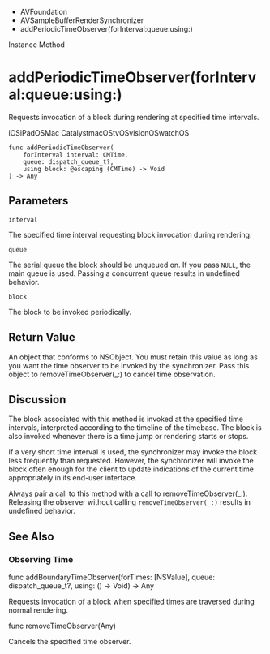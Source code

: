 

- AVFoundation
- AVSampleBufferRenderSynchronizer
-  addPeriodicTimeObserver(forInterval:queue:using:) 

Instance Method

# addPeriodicTimeObserver(forInterval:queue:using:)

Requests invocation of a block during rendering at specified time intervals.

iOSiPadOSMac CatalystmacOStvOSvisionOSwatchOS

``` source
func addPeriodicTimeObserver(
    forInterval interval: CMTime,
    queue: dispatch_queue_t?,
    using block: @escaping (CMTime) -> Void
) -> Any
```

## Parameters 

`interval`  

The specified time interval requesting block invocation during rendering.

`queue`  

The serial queue the block should be unqueued on. If you pass `NULL`, the main queue is used. Passing a concurrent queue results in undefined behavior.

`block`  

The block to be invoked periodically.

## Return Value

An object that conforms to NSObject. You must retain this value as long as you want the time observer to be invoked by the synchronizer. Pass this object to removeTimeObserver(_:) to cancel time observation.

## Discussion

The block associated with this method is invoked at the specified time intervals, interpreted according to the timeline of the timebase. The block is also invoked whenever there is a time jump or rendering starts or stops.

If a very short time interval is used, the synchronizer may invoke the block less frequently than requested. However, the synchronizer will invoke the block often enough for the client to update indications of the current time appropriately in its end-user interface.

Always pair a call to this method with a call to removeTimeObserver(_:). Releasing the observer without calling `removeTimeObserver(_:)` results in undefined behavior.

## See Also

### Observing Time

func addBoundaryTimeObserver(forTimes: [NSValue], queue: dispatch_queue_t?, using: () -> Void) -> Any

Requests invocation of a block when specified times are traversed during normal rendering.

func removeTimeObserver(Any)

Cancels the specified time observer.

